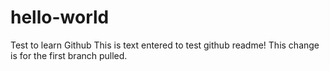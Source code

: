# hello-world
Test to learn Github
This is text entered to test github readme! This change is for the first branch pulled. 
